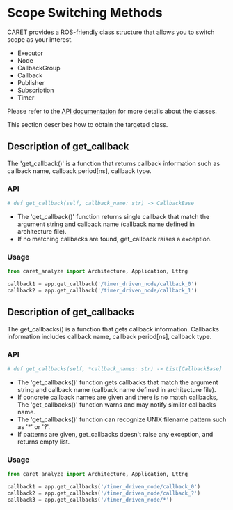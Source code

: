 # Scope Switching Methods

CARET provides a ROS-friendly class structure that allows you to switch scope as your interest.

- Executor
- Node
- CallbackGroup
- Callback
- Publisher
- Subscription
- Timer

Please refer to the [API documentation](https://tier4.github.io/CARET_analyze/latest/) for more details about the classes.

This section describes how to obtain the targeted class.

## Description of get_callback

The 'get_callback()' is a function that returns callback information such as callback name, callback period[ns], callback type.

### API

```python
# def get_callback(self, callback_name: str) -> CallbackBase
```

- The 'get_callback()' function returns single callback that match the argument string and callback name (callback name defined in architecture file).
- If no matching callbacks are found, get_callback raises a exception.

### Usage

```python
from caret_analyze import Architecture, Application, Lttng

callback1 = app.get_callback('/timer_driven_node/callback_0')
callback2 = app.get_callback('/timer_driven_node/callback_1')
```

## Description of get_callbacks

The get_callbacks() is a function that gets callback information.
Callbacks information includes callback name, callback period[ns], callback type.

### API

```python
# def get_callbacks(self, *callback_names: str) -> List[CallbackBase]
```

- The 'get_callbacks()' function gets callbacks that match the argument string and callback name (callback name defined in architecture file).
- If concrete callback names are given and there is no match callbacks, The 'get_callbacks()' function warns and may notify similar callbacks name.
- The 'get_callbacks()' function can recognize UNIX filename pattern such as '\*' or '?'.
- If patterns are given, get_callbacks doesn't raise any exception, and returns empty list.

### Usage

```python
from caret_analyze import Architecture, Application, Lttng

callback1 = app.get_callbacks('/timer_driven_node/callback_0')
callback2 = app.get_callbacks('/timer_driven_node/callback_?')
callback3 = app.get_callbacks('/timer_driven_node/*')
```
